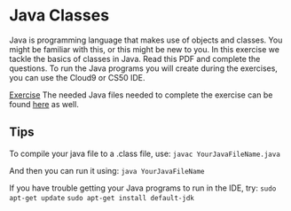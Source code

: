 # Java Classes

Java is programming language that makes use of objects and classes. You might be familiar with this, or this might be new to you. In this exercise we tackle the basics of classes in Java. 
Read this PDF and complete the questions. To run the Java programs you will create during the exercises, you can use the Cloud9 or CS50 IDE. 

[Exercise](http://www.davin.50webs.com/research/1999/egs/q2.pdf)
The needed Java files needed to complete the exercise can be found [here](http://www.davin.50webs.com/research/1999/tsj4cp.html) as well. 


## Tips
To compile your java file to a .class file, use:
`javac YourJavaFileName.java`

And then you can run it using:
`java YourJavaFileName`

If you have trouble getting your Java programs to run in the IDE, try:
`sudo apt-get update`
`sudo apt-get install default-jdk`

